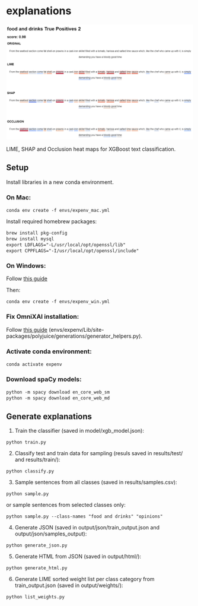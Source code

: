 # explanations

![Screenshot of the heatmaps](readme_screenshot.png)

LIME, SHAP and Occlusion heat maps for XGBoost text classification.

## Setup

Install libraries in a new conda environment. 

### On Mac:

```
conda env create -f envs/expenv_mac.yml
```

Install required homebrew packages:
```
brew install pkg-config
brew install mysql
export LDFLAGS="-L/usr/local/opt/openssl/lib"
export CPPFLAGS="-I/usr/local/opt/openssl/include"
```

### On Windows:
Follow [this guide](https://stackoverflow.com/questions/73969269/error-could-not-build-wheels-for-hnswlib-which-is-required-to-install-pyprojec)

Then:

```
conda env create -f envs/expenv_win.yml
```
### Fix OmniXAI installation:
Follow [this guide](https://github.com/tongshuangwu/polyjuice/issues/12#issuecomment-1665358584) (envs/expenv/Lib/site-packages/polyjuice/generations/generator_helpers.py).

### Activate conda environment:

```
conda activate expenv
```

### Download spaCy models:
```
python -m spacy download en_core_web_sm
python -m spacy download en_core_web_md
```

## Generate explanations

1. Train the classifier (saved in model/xgb_model.json):
```
python train.py
```
2. Classify test and train data for sampling (resuls saved in results/test/ and results/train/):
```
python classify.py
```

3. Sample sentences from all classes (saved in results/samples.csv):
```
python sample.py
```
or sample sentences from selected classes only:
```
python sample.py --class-names "food and drinks" "opinions"
```

4. Generate JSON (saved in output/json/train_output.json and output/json/samples_output):

```
python generate_json.py
```

5. Generate HTML from JSON (saved in output/html/):
```
python generate_html.py
```

6. Generate LIME sorted weight list per class category from train_output.json (saved in output/weights/):
```
python list_weights.py
```